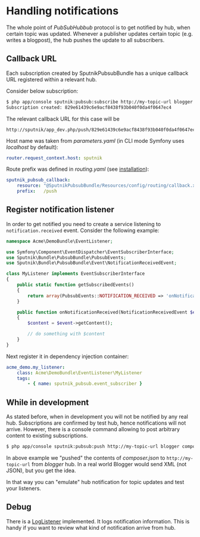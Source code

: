 # Handling notifications

The whole point of _PubSubHubbub_ protocol is to get notified by hub, when certain topic was updated. Whenever a publisher
updates certain topic (e.g. writes a blogpost), the hub pushes the update to all subscribers.

## Callback URL

Each subscription created by SputnikPubsubBundle has a unique callback URL registered within a relevant hub.

Consider below subscription:

```bash
$ php app/console sputnik:pubsub:subscribe http://my-topic-url blogger --context-host=sputnik
Subscription created: 829e61439c6e9acf8438f93b040f0da4f0647ec4
```

The relevant callback URL for this case will be 

    http://sputnik/app_dev.php/push/829e61439c6e9acf8438f93b040f0da4f0647ec4
    
Host name was taken from _parameters.yaml_ (in CLI mode Symfony uses _localhost_ by default):

```yaml
router.request_context.host: sputnik
```

Route prefix was defined in _routing.yaml_ (see [installation](https://github.com/sputnik-project/SputnikPubsubBundle/blob/master/Resources/doc/installation.md)):

```yaml
sputnik_pubsub_callback:
    resource: "@SputnikPubsubBundle/Resources/config/routing/callback.xml"
    prefix:   /push
```

## Register notification listener

In order to get notified you need to create a service listening to `notification.received` event. Consider the following
example:

```php
namespace Acme\DemoBundle\EventListener;

use Symfony\Component\EventDispatcher\EventSubscriberInterface;
use Sputnik\Bundle\PubsubBundle\PubsubEvents;
use Sputnik\Bundle\PubsubBundle\Event\NotificationReceivedEvent;

class MyListener implements EventSubscriberInterface
{
    public static function getSubscribedEvents()
    {
        return array(PubsubEvents::NOTIFICATION_RECEIVED => 'onNotificationReceived');
    }

    public function onNotificationReceived(NotificationReceivedEvent $event)
    {
        $content = $event->getContent();

        // do something with $content
    }
}
```

Next register it in dependency injection container:

```yaml
acme_demo.my_listener: 
    class: Acme\DemoBundle\EventListener\MyListener
    tags:
        - { name: sputnik_pubsub.event_subscriber }
```

## While in development

As stated before, when in development you will not be notified by any real hub. Subscriptions are confirmed
by test hub, hence notifications will not arrive. However, there is a console command allowing to post arbitrary
content to existing subscriptions.

```bash
$ php app/console sputnik:pubsub:push http://my-topic-url blogger composer.json
```

In above example we "pushed" the contents of _composer.json_ to `http://my-topic-url` from _blogger_ hub.
In a real world Blogger would send XML (not JSON), but you get the idea. 

In that way you can "emulate" hub notification for topic updates and test your listeners.

## Debug

There is a [LogListener](https://github.com/sputnik-project/SputnikPubsubBundle/blob/master/EventListener/LogListener.php)
implemented. It logs notification information. This is handy if you want to review what kind of notification arrive from hub.
